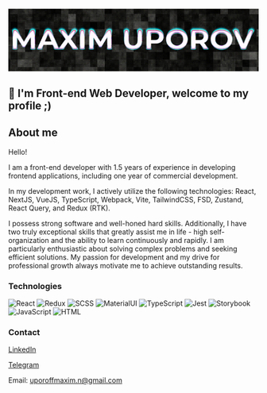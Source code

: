 [![Header](https://github.com/MaGTM/MaGTM/blob/main/assets/header.png)](https://github.com/MaGTM)

## 👋 I'm Front-end Web Developer, welcome to my profile ;)

## About me

Hello!

I am a front-end developer with 1.5 years of experience in developing frontend applications, including one year of commercial development.

In my development work, I actively utilize the following technologies: React, NextJS, VueJS, TypeScript, Webpack, Vite, TailwindCSS, FSD, Zustand, React Query, and Redux (RTK).

I possess strong software and well-honed hard skills. Additionally, I have two truly exceptional skills that greatly assist me in life - high self-organization and the ability to learn continuously and rapidly. I am particularly enthusiastic about solving complex problems and seeking efficient solutions. My passion for development and my drive for professional growth always motivate me to achieve outstanding results.

### Technologies

![React](https://img.shields.io/badge/React-black?style=for-the-badge&logo=react) ![Redux](https://img.shields.io/badge/Redux-black?style=for-the-badge&logo=redux) ![SCSS](https://img.shields.io/badge/SCSS-black?style=for-the-badge&logo=sass) ![MaterialUI](https://img.shields.io/badge/MaterialUI-black?style=for-the-badge&logo=MUI) ![TypeScript](https://img.shields.io/badge/Type%20Script-black?style=for-the-badge&logo=typescript) ![Jest](https://img.shields.io/badge/Jest-black?style=for-the-badge&logo=Jest) ![Storybook](https://img.shields.io/badge/Storybook-black?style=for-the-badge&logo=Storybook) ![JavaScript](https://img.shields.io/badge/Java%20Script-black?style=for-the-badge&logo=javascript) ![HTML](https://img.shields.io/badge/HTML-black?style=for-the-badge&logo=html5)

### Contact

[LinkedIn](https://www.linkedin.com/in/maxuporov/)

[Telegram](https://t.me/maku_4g)

Email: uporoffmaxim.n@gmail.com
